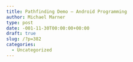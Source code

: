 ```yaml
---
title: Pathfinding Demo – Android Programming
author: Michael Marner
type: post
date: -001-11-30T00:00:00+00:00
draft: true
slug: /?p=382
categories:
  - Uncategorized
---
```

